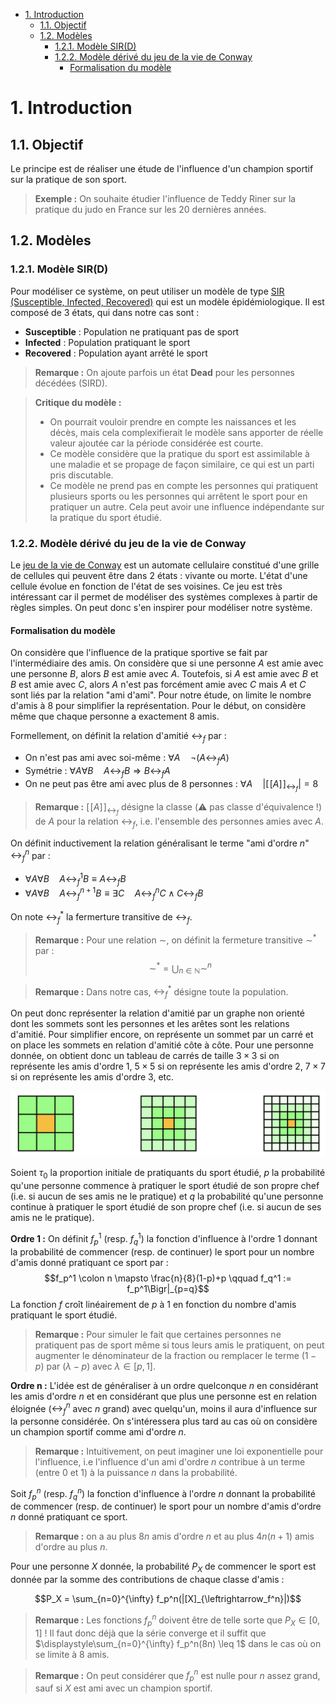 -   [1. Introduction](#1-introduction)
    -   [1.1. Objectif](#11-objectif)
    -   [1.2. Modèles](#12-modèles)
        -   [1.2.1. Modèle SIR(D)](#121-modèle-sird)
        -   [1.2.2. Modèle dérivé du jeu de la vie de Conway](#122-modèle-dérivé-du-jeu-de-la-vie-de-conway)
            -   [Formalisation du modèle](#formalisation-du-modèle)

# 1. Introduction

## 1.1. Objectif

Le principe est de réaliser une étude de l'influence d'un champion sportif sur la pratique de son sport.

> **Exemple :** On souhaite étudier l'influence de Teddy Riner sur la pratique du judo en France sur les 20 dernières années.

## 1.2. Modèles

### 1.2.1. Modèle SIR(D)

Pour modéliser ce système, on peut utiliser un modèle de type [SIR (Susceptible, Infected, Recovered)](https://fr.wikipedia.org/wiki/Mod%C3%A8les_compartimentaux_en_%C3%A9pid%C3%A9miologie) qui est un modèle épidémiologique. Il est composé de 3 états, qui dans notre cas sont :

-   **Susceptible** : Population ne pratiquant pas de sport
-   **Infected** : Population pratiquant le sport
-   **Recovered** : Population ayant arrêté le sport

> **Remarque :** On ajoute parfois un état **Dead** pour les personnes décédées (SIRD).

> **Critique du modèle :**
>
> -   On pourrait vouloir prendre en compte les naissances et les décès, mais cela complexifierait le modèle sans apporter de réelle valeur ajoutée car la période considérée est courte.
> -   Ce modèle considère que la pratique du sport est assimilable à une maladie et se propage de façon similaire, ce qui est un parti pris discutable.
> -   Ce modèle ne prend pas en compte les personnes qui pratiquent plusieurs sports ou les personnes qui arrêtent le sport pour en pratiquer un autre. Cela peut avoir une influence indépendante sur la pratique du sport étudié.

### 1.2.2. Modèle dérivé du jeu de la vie de Conway

Le [jeu de la vie de Conway](https://fr.wikipedia.org/wiki/Jeu_de_la_vie) est un automate cellulaire constitué d'une grille de cellules qui peuvent être dans 2 états : vivante ou morte. L'état d'une cellule évolue en fonction de l'état de ses voisines. Ce jeu est très intéressant car il permet de modéliser des systèmes complexes à partir de règles simples. On peut donc s'en inspirer pour modéliser notre système.

#### Formalisation du modèle

On considère que l'influence de la pratique sportive se fait par l'intermédiaire des amis. On considère que si une personne $A$ est amie avec une personne $B$, alors $B$ est amie avec $A$. Toutefois, si $A$ est amie avec $B$ et $B$ est amie avec $C$, alors $A$ n'est pas forcément amie avec $C$ mais $A$ et $C$ sont liés par la relation "ami d'ami". Pour notre étude, on limite le nombre d'amis à 8 pour simplifier la représentation. Pour le début, on considère même que chaque personne a exactement 8 amis.

Formellement, on définit la relation d'amitié $\leftrightarrow_f$ par :

-   On n'est pas ami avec soi-même : $\forall A \quad \neg (A \leftrightarrow_f A)$
-   Symétrie : $\forall A \forall B \quad A \leftrightarrow_f B \Longrightarrow B \leftrightarrow_f A$
-   On ne peut pas être ami avec plus de 8 personnes : $\forall A \quad |[\![A]\!]_{\leftrightarrow_f}| = 8$

> **Remarque :** $[\![A]\!]_{\leftrightarrow_f}$ désigne la classe (:warning: pas classe d'équivalence !) de $A$ pour la relation $\leftrightarrow_f$, i.e. l'ensemble des personnes amies avec $A$.

On définit inductivement la relation généralisant le terme "ami d'ordre $n$" $\leftrightarrow_{f}^n$ par :

-   $\forall A \forall B \quad A \leftrightarrow_f^1 B \equiv A \leftrightarrow_f B$
-   $\forall A \forall B \quad A \leftrightarrow_f^{n+1} B \equiv \exists C \quad A \leftrightarrow_f^n C \wedge C \leftrightarrow_f B$

On note $\leftrightarrow_f^*$ la fermerture transitive de $\leftrightarrow_f$.

> **Remarque :** Pour une relation $\sim$, on définit la fermeture transitive $\sim^*$ par : $$\sim^* = \bigcup_{n \in \mathbb{N}} \sim^n$$

> **Remarque :** Dans notre cas, $\leftrightarrow_f^*$ désigne toute la population.

On peut donc représenter la relation d'amitié par un graphe non orienté dont les sommets sont les personnes et les arêtes sont les relations d'amitié. Pour simplifier encore, on représente un sommet par un carré et on place les sommets en relation d'amitié côte à côte. Pour une personne donnée, on obtient donc un tableau de carrés de taille $3 \times 3$ si on représente les amis d'ordre 1, $5 \times 5$ si on représente les amis d'ordre 2, $7 \times 7$ si on représente les amis d'ordre 3, etc.

<!-- <style>
* {
  box-sizing: border-box;
}

.row {
  margin-left:-5px;
  margin-right:-5px;
}

.column {
  float: left;
  width: 33%;
  padding: 5px;
}

tr {
    background-color: #7f7;
}
.cell td {
    border: 2px solid black;
    text-align: center;
    padding: 0px;
    width: 35px;
    height: 35px;
}
</style>

<div class="row">
<div class="column">
<table class=center>
<tr class="cell">
    <td></td>
    <td></td>
    <td></td>
  </tr>
  <tr class="cell">
    <td></td>
    <td style="background-color:#fb0"></td>
    <td></td>
  </tr>
  <tr class="cell">
    <td></td>
    <td></td>
    <td></td>
  </tr>
</table>
</div>

<div class="column">
<table class=center>
<tr class="cell">
    <td style="width:21px; height:21px; background-color:#bfb"></td>
    <td style="width:21px; height:21px; background-color:#bfb"></td>
    <td style="width:21px; height:21px; background-color:#bfb"></td>
    <td style="width:21px; height:21px; background-color:#bfb"></td>
    <td style="width:21px; height:21px; background-color:#bfb"></td>
  </tr>
  <tr class="cell">
    <td style="width:21px; height:21px; background-color:#bfb"></td>
    <td style="width:21px; height:21px"></td>
    <td style="width:21px; height:21px"></td>
    <td style="width:21px; height:21px"></td>
    <td style="width:21px; height:21px; background-color:#bfb"></td>
  </tr>
  <tr class="cell">
    <td style="width:21px; height:21px; background-color:#bfb"></td>
    <td style="width:21px; height:21px"></td>
    <td style="width:21px; height:21px; background-color:#fb0"></td>
    <td style="width:21px; height:21px"></td>
    <td style="width:21px; height:21px; background-color:#bfb"></td>
  </tr>
  <tr class="cell">
    <td style="width:21px; height:21px; background-color:#bfb"></td>
    <td style="width:21px; height:21px"></td>
    <td style="width:21px; height:21px"></td>
    <td style="width:21px; height:21px"></td>
    <td style="width:21px; height:21px; background-color:#bfb"></td>
  </tr>
  <tr class="cell">
    <td style="width:21px; height:21px; background-color:#bfb"></td>
    <td style="width:21px; height:21px; background-color:#bfb"></td>
    <td style="width:21px; height:21px; background-color:#bfb"></td>
    <td style="width:21px; height:21px; background-color:#bfb"></td>
    <td style="width:21px; height:21px; background-color:#bfb"></td>
  </tr>
</table>
</div>

<div class="column">
<table class=center>
<tr class="cell">
    <td style="width:15px; height:15px; background-color:#efe"></td>
    <td style="width:15px; height:15px; background-color:#efe"></td>
    <td style="width:15px; height:15px; background-color:#efe"></td>
    <td style="width:15px; height:15px; background-color:#efe"></td>
    <td style="width:15px; height:15px; background-color:#efe"></td>
    <td style="width:15px; height:15px; background-color:#efe"></td>
    <td style="width:15px; height:15px; background-color:#efe"></td>
  </tr>
  <tr class="cell">
    <td style="width:15px; height:15px; background-color:#efe"></td>
    <td style="width:15px; height:15px; background-color:#bfb"></td>
    <td style="width:15px; height:15px; background-color:#bfb"></td>
    <td style="width:15px; height:15px; background-color:#bfb"></td>
    <td style="width:15px; height:15px; background-color:#bfb"></td>
    <td style="width:15px; height:15px; background-color:#bfb"></td>
    <td style="width:15px; height:15px; background-color:#efe"></td>
  </tr>
  <tr class="cell">
    <td style="width:15px; height:15px; background-color:#efe"></td>
    <td style="width:15px; height:15px; background-color:#bfb"></td>
    <td style="width:15px; height:15px"></td>
    <td style="width:15px; height:15px"></td>
    <td style="width:15px; height:15px"></td>
    <td style="width:15px; height:15px; background-color:#bfb"></td>
    <td style="width:15px; height:15px; background-color:#efe"></td>
  </tr>
  <tr class="cell">
    <td style="width:15px; height:15px; background-color:#efe"></td>
    <td style="width:15px; height:15px; background-color:#bfb"></td>
    <td style="width:15px; height:15px"></td>
    <td style="width:15px; height:15px; background-color:#fb0"></td>
    <td style="width:15px; height:15px"></td>
    <td style="width:15px; height:15px; background-color:#bfb"></td>
    <td style="width:15px; height:15px; background-color:#efe"></td>
  </tr>
  <tr class="cell">
    <td style="width:15px; height:15px; background-color:#efe"></td>
    <td style="width:15px; height:15px; background-color:#bfb"></td>
    <td style="width:15px; height:15px"></td>
    <td style="width:15px; height:15px"></td>
    <td style="width:15px; height:15px"></td>
    <td style="width:15px; height:15px; background-color:#bfb"></td>
    <td style="width:15px; height:15px; background-color:#efe"></td>
  </tr>
  <tr class="cell">
    <td style="width:15px; height:15px; background-color:#efe"></td>
    <td style="width:15px; height:15px; background-color:#bfb"></td>
    <td style="width:15px; height:15px; background-color:#bfb"></td>
    <td style="width:15px; height:15px; background-color:#bfb"></td>
    <td style="width:15px; height:15px; background-color:#bfb"></td>
    <td style="width:15px; height:15px; background-color:#bfb"></td>
    <td style="width:15px; height:15px; background-color:#efe"></td>
  </tr>
  <tr class="cell">
    <td style="width:15px; height:15px; background-color:#efe"></td>
    <td style="width:15px; height:15px; background-color:#efe"></td>
    <td style="width:15px; height:15px; background-color:#efe"></td>
    <td style="width:15px; height:15px; background-color:#efe"></td>
    <td style="width:15px; height:15px; background-color:#efe"></td>
    <td style="width:15px; height:15px; background-color:#efe"></td>
    <td style="width:15px; height:15px; background-color:#efe"></td>
  </tr>
</table>
</div>
</div> -->

![](img1.png)

Soient $\tau_0$ la proportion initiale de pratiquants du sport étudié, $p$ la probabilité qu'une personne commence à pratiquer le sport étudié de son propre chef (i.e. si aucun de ses amis ne le pratique) et $q$ la probabilité qu'une personne continue à pratiquer le sport étudié de son propre chef (i.e. si aucun de ses amis ne le pratique).

**Ordre 1 :** On définit $f_p^1$ (resp. $f_q^1$) la fonction d'influence à l'ordre $1$ donnant la probabilité de commencer (resp. de continuer) le sport pour un nombre d'amis donné pratiquant ce sport par :
$$f_p^1 \colon n \mapsto \frac{n}{8}(1-p)+p \qquad f_q^1 := f_p^1\Bigr|_{p=q}$$
La fonction $f$ croît linéairement de $p$ à $1$ en fonction du nombre d'amis pratiquant le sport étudié.

> **Remarque :** Pour simuler le fait que certaines personnes ne pratiquent pas de sport même si tous leurs amis le pratiquent, on peut augmenter le dénominateur de la fraction ou remplacer le terme $(1-p)$ par $(\lambda - p)$ avec $\lambda \in [p,1]$.

**Ordre n :** L'idée est de généraliser à un ordre quelconque $n$ en considérant les amis d'ordre $n$ et en considérant que plus une personne est en relation éloignée ($\leftrightarrow_f^n$ avec $n$ grand) avec quelqu'un, moins il aura d'influence sur la personne considérée. On s'intéressera plus tard au cas où on considère un champion sportif comme ami d'ordre $n$.

> **Remarque :** Intuitivement, on peut imaginer une loi exponentielle pour l'influence, i.e l'influence d'un ami d'ordre $n$ contribue à un terme (entre 0 et 1) à la puissance $n$ dans la probabilité.

Soit $f_p^n$ (resp. $f_q^n$) la fonction d'influence à l'ordre $n$ donnant la probabilité de commencer (resp. de continuer) le sport pour un nombre d'amis d'ordre $n$ donné pratiquant ce sport.

> **Remarque :** on a au plus $8n$ amis d'ordre $n$ et au plus $4n(n+1)$ amis d'ordre au plus $n$.

Pour une personne $X$ donnée, la probabilité $P_X$ de commencer le sport est donnée par la somme des contributions de chaque classe d'amis :

$$P_X = \sum_{n=0}^{\infty} f_p^n(|[X]_{\leftrightarrow_f^n}|)$$

> **Remarque :** Les fonctions $f_p^n$ doivent être de telle sorte que $P_X \in [0,1]$ ! Il faut donc déjà que la série converge et il suffit que $\displaystyle\sum_{n=0}^{\infty} f_p^n(8n) \leq 1$ dans le cas où on se limite à 8 amis.

> **Remarque :** On peut considérer que $f_p^n$ est nulle pour $n$ assez grand, sauf si $X$ est ami avec un champion sportif.
